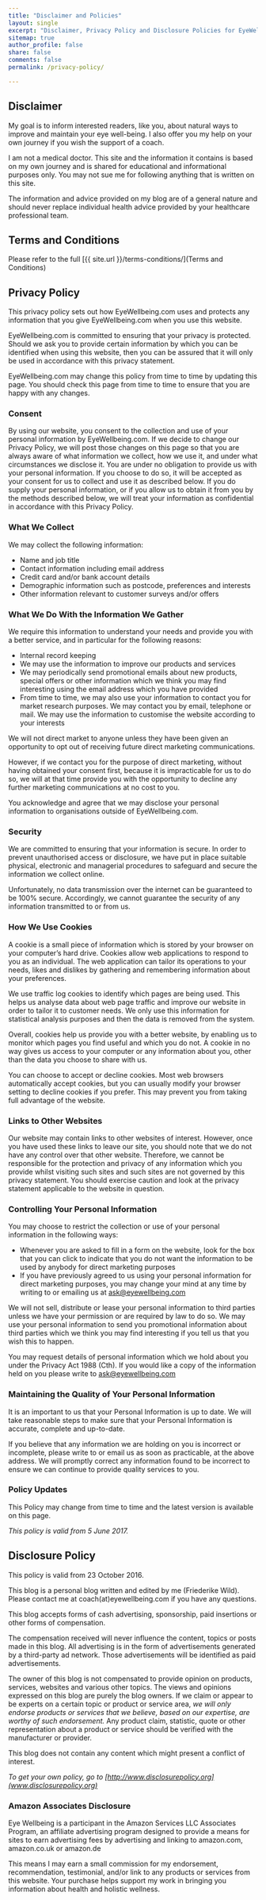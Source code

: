 ```yaml
---
title: "Disclaimer and Policies"
layout: single
excerpt: "Disclaimer, Privacy Policy and Disclosure Policies for EyeWellbeing.com"
sitemap: true
author_profile: false
share: false
comments: false
permalink: /privacy-policy/

---
```




## Disclaimer

My goal is to inform interested readers, like you, about natural ways to improve and maintain your eye well-being. I also offer you my help on your own journey if you wish the support of a coach. 

I am not a medical doctor. This site and the information it contains is based on my own journey and is shared for educational and informational purposes only. You may not sue me for following anything that is written on this site. 

The information and advice provided on my blog are of a general nature and should never replace individual health advice provided by your healthcare professional team.


## Terms and Conditions

Please refer to the full [{{ site.url }}/terms-conditions/](Terms and Conditions)



## Privacy Policy

This privacy policy sets out how EyeWellbeing.com uses and protects any information that you give EyeWellbeing.com when you use this website.

EyeWellbeing.com is committed to ensuring that your privacy is protected. Should we ask you to provide certain information by which you can be identified when using this website, then you can be assured that it will only be used in accordance with this privacy statement.

EyeWellbeing.com may change this policy from time to time by updating this page. You should check this page from time to time to ensure that you are happy with any changes.


### Consent

By using our website, you consent to the collection and use of your personal information by EyeWellbeing.com. If we decide to change our Privacy Policy, we will post those changes on this page so that you are always aware of what information we collect, how we use it, and under what circumstances we disclose it. You are under no obligation to provide us with your personal information. If you choose to do so, it will be accepted as your consent for us to collect and use it as described below. If you do supply your personal information, or if you allow us to obtain it from you by the methods described below, we will treat your information as confidential in accordance with this Privacy Policy.



### What We Collect

We may collect the following information:

* Name and job title
* Contact information including email address
* Credit card and/or bank account details
* Demographic information such as postcode, preferences and interests
* Other information relevant to customer surveys and/or offers


### What We Do With the Information We Gather

We require this information to understand your needs and provide you with a better service, and in particular for the following reasons:

* Internal record keeping
* We may use the information to improve our products and services
* We may periodically send promotional emails about new products, special offers or other information which we think you may find interesting using the email address which you have provided
* From time to time, we may also use your information to contact you for market research purposes. We may contact you by email, telephone or mail. We may use the information to customise the website according to your interests

We will not direct market to anyone unless they have been given an opportunity to opt out of receiving future direct marketing communications.

However, if we contact you for the purpose of direct marketing, without having obtained your consent first, because it is impracticable for us to do so, we will at that time provide you with the opportunity to decline any further marketing communications at no cost to you.

You acknowledge and agree that we may disclose your personal information to organisations outside of EyeWellbeing.com.


### Security

We are committed to ensuring that your information is secure. In order to prevent unauthorised access or disclosure, we have put in place suitable physical, electronic and managerial procedures to safeguard and secure the information we collect online.

Unfortunately, no data transmission over the internet can be guaranteed to be 100% secure. Accordingly, we cannot guarantee the security of any information transmitted to or from us.


### How We Use Cookies

A cookie is a small piece of information which is stored by your browser on your computer’s hard drive. Cookies allow web applications to respond to you as an individual. The web application can tailor its operations to your needs, likes and dislikes by gathering and remembering information about your preferences.

We use traffic log cookies to identify which pages are being used. This helps us analyse data about web page traffic and improve our website in order to tailor it to customer needs. We only use this information for statistical analysis purposes and then the data is removed from the system.

Overall, cookies help us provide you with a better website, by enabling us to monitor which pages you find useful and which you do not. A cookie in no way gives us access to your computer or any information about you, other than the data you choose to share with us.

You can choose to accept or decline cookies. Most web browsers automatically accept cookies, but you can usually modify your browser setting to decline cookies if you prefer. This may prevent you from taking full advantage of the website.


### Links to Other Websites

Our website may contain links to other websites of interest. However, once you have used these links to leave our site, you should note that we do not have any control over that other website. Therefore, we cannot be responsible for the protection and privacy of any information which you provide whilst visiting such sites and such sites are not governed by this privacy statement. You should exercise caution and look at the privacy statement applicable to the website in question.


### Controlling Your Personal Information

You may choose to restrict the collection or use of your personal information in the following ways:

* Whenever you are asked to fill in a form on the website, look for the box that you can click to indicate that you do not want the information to be used by anybody for direct marketing purposes
* If you have previously agreed to us using your personal information for direct marketing purposes, you may change your mind at any time by writing to or emailing us at ask@eyewellbeing.com

We will not sell, distribute or lease your personal information to third parties unless we have your permission or are required by law to do so. We may use your personal information to send you promotional information about third parties which we think you may find interesting if you tell us that you wish this to happen.


You may request details of personal information which we hold about you under the Privacy Act 1988 (Cth). If you would like a copy of the information held on you please write to ask@eyewellbeing.com


### Maintaining the Quality of Your Personal Information

It is an important to us that your Personal Information is up to date. We  will  take reasonable steps to make sure that your Personal Information is accurate, complete and up-to-date. 

If you believe that any information we are holding on you is incorrect or incomplete, please write to or email us as soon as practicable, at the above address. We will promptly correct any information found to be incorrect to ensure we can continue to provide quality services to you.


### Policy Updates

This Policy may change from time to time and the latest version is available on this page.

*This policy is valid from 5 June 2017.*



## Disclosure Policy

This policy is valid from 23 October 2016.

This blog is a personal blog written and edited by me (Friederike Wild). Please contact me at coach(at)eyewellbeing.com if you have any questions.

This blog accepts forms of cash advertising, sponsorship, paid insertions or other forms of compensation.

The compensation received will never influence the content, topics or posts made in this blog. All advertising is in the form of advertisements generated by a third-party ad network. Those advertisements will be identified as paid advertisements.

The owner of this blog is not compensated to provide opinion on products, services, websites and various other topics. The views and opinions expressed on this blog are purely the blog owners. If we claim or appear to be experts on a certain topic or product or service area, *we will only endorse products or services that we believe, based on our expertise, are worthy of such endorsement.* Any product claim, statistic, quote or other representation about a product or service should be verified with the manufacturer or provider.

This blog does not contain any content which might present a conflict of interest.

*To get your own policy, go to [http://www.disclosurepolicy.org](www.disclosurepolicy.org)*


### Amazon Associates Disclosure

Eye Wellbeing is a participant in the Amazon Services LLC Associates Program, an affiliate advertising program designed to provide a means for sites to earn advertising fees by advertising and linking to amazon.com, amazon.co.uk or amazon.de

This means I may earn a small commission for my endorsement, recommendation, testimonial, and/or link to any products or services from this website. Your purchase helps support my work in bringing you information about health and holistic wellness.


